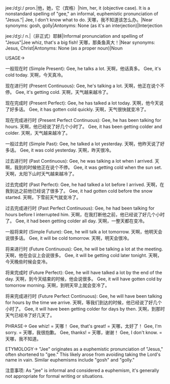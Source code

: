jee:/dʒiː/
pron.|他，她，它（宾格）|him, her, it (objective case). It is a nonstandard spelling of "gee," an informal, euphemistic pronunciation of "Jesus."| Jee, I don't know what to do. 天哪，我不知道该怎么办。|Near synonyms: gosh, golly|Antonyms: None (as it's an interjection)|Interjection


jee:/dʒiː/
n.|（非正式）耶稣|Informal pronunciation and spelling of "Jesus"|Jee whiz, that's a big fish! 天哪，那条鱼真大！|Near synonyms: Jesus, Christ|Antonyms: None (as a proper noun)|Noun


USAGE->

一般现在时 (Simple Present):
Gee, he talks a lot.  天啊，他话真多。
Gee, it's cold today. 天啊，今天真冷。

现在进行时 (Present Continuous):
Gee, he's talking a lot. 天啊，他正在说个不停。
Gee, it's getting cold. 天啊，天气越来越冷了。

现在完成时 (Present Perfect):
Gee, he has talked a lot today. 天啊，他今天说了好多话。
Gee, it has gotten cold quickly. 天啊，天气很快就变冷了。

现在完成进行时 (Present Perfect Continuous):
Gee, he has been talking for hours. 天啊，他已经说了好几个小时了。
Gee, it has been getting colder and colder. 天啊，天气越来越冷了。

一般过去时 (Simple Past):
Gee, he talked a lot yesterday. 天啊，他昨天说了好多话。
Gee, it was cold yesterday. 天啊，昨天很冷。

过去进行时 (Past Continuous):
Gee, he was talking a lot when I arrived. 天啊，我到的时候他正在说个不停。
Gee, it was getting cold when the sun set. 天啊，太阳下山时天气越来越冷了。

过去完成时 (Past Perfect):
Gee, he had talked a lot before I arrived. 天啊，在我到达之前他已经说了很多了。
Gee, it had gotten cold before the snow started. 天啊，下雪前天气就变冷了。

过去完成进行时 (Past Perfect Continuous):
Gee, he had been talking for hours before I interrupted him. 天啊，在我打断他之前，他已经说了好几个小时了。
Gee, it had been getting colder all day. 天啊，一整天都在变冷。

一般将来时 (Simple Future):
Gee, he will talk a lot tomorrow. 天啊，他明天会说很多话。
Gee, it will be cold tomorrow. 天啊，明天会很冷。


将来进行时 (Future Continuous):
Gee, he will be talking a lot at the meeting. 天啊，他在会议上会说很多。
Gee, it will be getting cold later tonight. 天啊，今天晚些时候会变冷。


将来完成时 (Future Perfect):
Gee, he will have talked a lot by the end of the day. 天啊，到今天结束的时候，他会说很多。
Gee, it will have gotten cold by tomorrow morning. 天啊，到明天早上就会变冷了。


将来完成进行时 (Future Perfect Continuous):
Gee, he will have been talking for hours by the time we arrive. 天啊，等我们到达的时候，他已经说了好几个小时了。
Gee, it will have been getting colder for days by then. 天啊，到那时天气已经冷了好几天了。


PHRASE->
Gee whiz! = 天哪！
Gee, that's great! = 天哪，太好了！
Gee, I'm sorry. = 天哪，我很抱歉。
Gee, thanks! = 天哪，谢谢！
Gee, I don't know. = 天哪，我不知道。


ETYMOLOGY->
"Jee" originates as a euphemistic pronunciation of "Jesus," often shortened to "gee." This likely arose from avoiding taking the Lord's name in vain.  Similar euphemisms include "gosh" and "golly."


注意事项:  As "jee" is informal and considered a euphemism, it's generally not appropriate for formal writing or situations.
